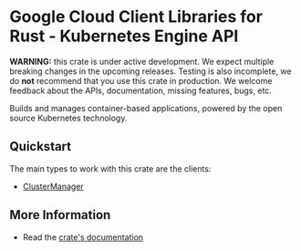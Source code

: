 # Google Cloud Client Libraries for Rust - Kubernetes Engine API

<!-- Code generated by sidekick. DO NOT EDIT. -->

**WARNING:** this crate is under active development. We expect multiple breaking
changes in the upcoming releases. Testing is also incomplete, we do **not**
recommend that you use this crate in production. We welcome feedback about the
APIs, documentation, missing features, bugs, etc.

Builds and manages container-based applications, powered by the open source
Kubernetes technology.

## Quickstart

The main types to work with this crate are the clients:

* [ClusterManager](https://docs.rs/gcp-sdk-container-v1/latest/gcp_sdk_container_v1/client/struct.ClusterManager.html)

## More Information

* Read the [crate's documentation](https://docs.rs/gcp-sdk-container-v1/latest/gcp-sdk-container-v1)
